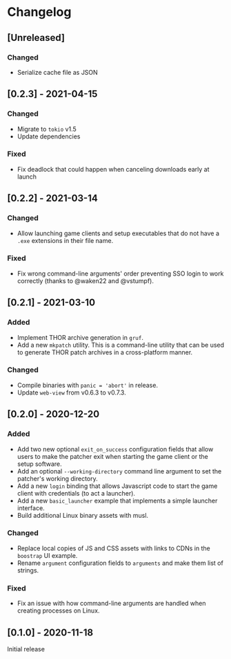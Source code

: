 # Changelog

## [Unreleased]
### Changed
- Serialize cache file as JSON

## [0.2.3] - 2021-04-15
### Changed
- Migrate to `tokio` v1.5
- Update dependencies

### Fixed
- Fix deadlock that could happen when canceling downloads early at launch

## [0.2.2] - 2021-03-14
### Changed
- Allow launching game clients and setup executables that do not have a `.exe`
  extensions in their file name.

### Fixed
- Fix wrong command-line arguments' order preventing SSO login to work correctly
  (thanks to @waken22 and @vstumpf).

## [0.2.1] - 2021-03-10
### Added
- Implement THOR archive generation in `gruf`.
- Add a new `mkpatch` utility. This is a command-line utility that can be used
  to generate THOR patch archives in a cross-platform manner.

### Changed
- Compile binaries with `panic = 'abort'` in release.
- Update `web-view` from v0.6.3 to v0.7.3.

## [0.2.0] - 2020-12-20
### Added
- Add two new optional `exit_on_success` configuration fields that allow users
  to make the patcher exit when starting the game client or the setup software.
- Add an optional `--working-directory` command line argument to set the
  patcher's working directory.
- Add a new `login` binding that allows Javascript code to start the game
  client with credentials (to act a launcher).
- Add a new `basic_launcher` example that implements a simple launcher
  interface.
- Build additional Linux binary assets with musl.

### Changed
- Replace local copies of JS and CSS assets with links to CDNs in the
  `boostrap` UI example.
- Rename `argument` configuration fields to `arguments` and make them list of
  strings.

### Fixed
- Fix an issue with how command-line arguments are handled when creating
  processes on Linux.

## [0.1.0] - 2020-11-18
Initial release